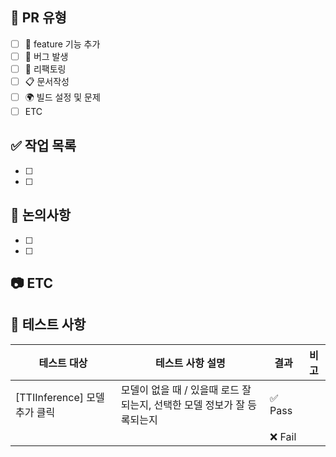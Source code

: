 ## 📝 PR 유형
- [ ] 🚀 feature 기능 추가
- [ ] 🐞 버그 발생
- [ ] 🔨 리팩토링
- [ ] 📋 문서작성
- [ ] 🌍 빌드 설정 및 문제
- [ ] ETC

## ✅ 작업 목록
<!-- 이슈 작업한 내용 -->
- [ ]
- [ ]

## 🍰 논의사항
<!-- 함께 논의하고 싶은 사항, 코드리뷰가 필요한 부분이 있다면 적어주세요. -->
- [ ]
- [ ]

## 📷 ETC
<!-- 스크린샷, GIF 등 참고 자료를 첨부해주세요. -->

## 🧪 테스트 사항
| 테스트 대상 | 테스트 사항 설명 | 결과 | 비고 |
| ------------- | ------------- | ------------- | ------------- |
| [TTIInference] 모델 추가 클릭 | 모델이 없을 때 / 있을때 로드 잘 되는지, 선택한 모델 정보가 잘 등록되는지 | ✅ Pass | |
|  |  | ❌ Fail | |